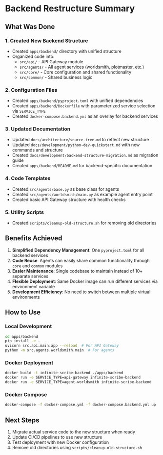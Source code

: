 # Backend Restructure Summary

## What Was Done

### 1. Created New Backend Structure
- Created `apps/backend/` directory with unified structure
- Organized code into:
  - `src/api/` - API Gateway module
  - `src/agents/` - All agent services (worldsmith, plotmaster, etc.)
  - `src/core/` - Core configuration and shared functionality
  - `src/common/` - Shared business logic

### 2. Configuration Files
- Created `apps/backend/pyproject.toml` with unified dependencies
- Created `apps/backend/Dockerfile` with parameterized service selection via `SERVICE_TYPE`
- Created `docker-compose.backend.yml` as an overlay for backend services

### 3. Updated Documentation
- Updated `docs/architecture/source-tree.md` to reflect new structure
- Updated `docs/development/python-dev-quickstart.md` with new commands and structure
- Created `docs/development/backend-structure-migration.md` as migration guide
- Created `apps/backend/README.md` for backend-specific documentation

### 4. Code Templates
- Created `src/agents/base.py` as base class for agents
- Created `src/agents/worldsmith/main.py` as example agent entry point
- Created basic API Gateway structure with health checks

### 5. Utility Scripts
- Created `scripts/cleanup-old-structure.sh` for removing old directories

## Benefits Achieved

1. **Simplified Dependency Management**: One `pyproject.toml` for all backend services
2. **Code Reuse**: Agents can easily share common functionality through `core` and `common` modules
3. **Easier Maintenance**: Single codebase to maintain instead of 10+ separate services
4. **Flexible Deployment**: Same Docker image can run different services via environment variable
5. **Development Efficiency**: No need to switch between multiple virtual environments

## How to Use

### Local Development
```bash
cd apps/backend
pip install -e .
uvicorn src.api.main:app --reload  # For API Gateway
python -m src.agents.worldsmith.main  # For agents
```

### Docker Deployment
```bash
docker build -t infinite-scribe-backend ./apps/backend
docker run -e SERVICE_TYPE=api-gateway infinite-scribe-backend
docker run -e SERVICE_TYPE=agent-worldsmith infinite-scribe-backend
```

### Docker Compose
```bash
docker-compose -f docker-compose.yml -f docker-compose.backend.yml up
```

## Next Steps

1. Migrate actual service code to the new structure when ready
2. Update CI/CD pipelines to use new structure
3. Test deployment with new Docker configuration
4. Remove old directories using `scripts/cleanup-old-structure.sh`